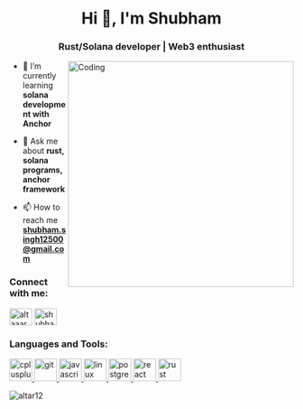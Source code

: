 <h1 align="center">Hi 👋, I'm Shubham</h1>
<h3 align="center">Rust/Solana developer | Web3 enthusiast</h3>
<img align="right" alt="Coding" width="400" src="https://cdn.dribbble.com/users/1162077/screenshots/3848914/programmer.gif">

- 🌱 I’m currently learning **solana development with Anchor**

- 💬 Ask me about **rust, solana programs, anchor framework**

- 📫 How to reach me **shubham.singh12500@gmail.com**

<h3 align="left">Connect with me:</h3>
<p align="left">
<a href="https://twitter.com/altaaar" target="blank"><img align="center" src="https://i.imgur.com/wMFx5fw.png" alt="altaaar" height="30" width="40" /></a>
<a href="https://linkedin.com/in/shubham-singh12" target="blank"><img align="center" src="https://i.imgur.com/tbEBpuM.png" alt="shubham-singh-5a533bb9" height="30" width="40" /></a>
</p>

<h3 align="left">Languages and Tools:</h3>
<p align="left"> <a href="https://www.w3schools.com/cpp/" target="_blank" rel="noreferrer"> <img src="https://i.imgur.com/aicmUw4.png" alt="cplusplus" width="40" height="40"/> </a> <a href="https://git-scm.com/" target="_blank" rel="noreferrer"> <img src="https://www.vectorlogo.zone/logos/git-scm/git-scm-icon.svg" alt="git" width="40" height="40"/> </a> <a href="https://developer.mozilla.org/en-US/docs/Web/JavaScript" target="_blank" rel="noreferrer"> <img src="https://i.imgur.com/8aLGjvC.png" alt="javascript" width="40" height="40"/> </a> <a href="https://www.linux.org/" target="_blank" rel="noreferrer"> <img src="https://i.imgur.com/0dt3oYM.png" alt="linux" width="40" height="40"/> </a> <a href="https://www.postgresql.org" target="_blank" rel="noreferrer"> <img src="https://i.imgur.com/fmmwMJr.png" alt="postgresql" width="40" height="40"/> </a> <a href="https://reactjs.org/" target="_blank" rel="noreferrer"> <img src="https://i.imgur.com/GLg3MlL.png" alt="react" width="40" height="40"/> </a> <a href="https://www.rust-lang.org" target="_blank" rel="noreferrer"> <img src="https://i.imgur.com/MRZ0Q8O.png" alt="rust" width="40" height="40"/> </a> </p>

<p><img align="center" src="https://github-readme-stats.vercel.app/api/top-langs?username=altar12&show_icons=true&locale=en&layout=compact" alt="altar12" /></p>
